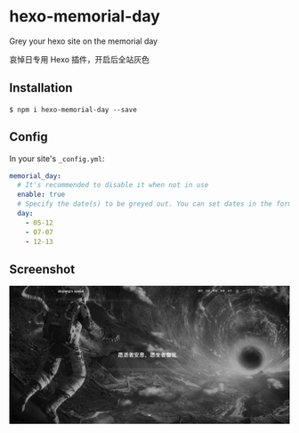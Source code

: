 # hexo-memorial-day

Grey your hexo site on the memorial day

哀悼日专用 Hexo 插件，开启后全站灰色

## Installation

```shell
$ npm i hexo-memorial-day --save
```

## Config

In your site's `_config.yml`:

```yaml
memorial_day:
  # It's recommended to disable it when not in use
  enable: true
  # Specify the date(s) to be greyed out. You can set dates in the format yyyy-MM-dd or MM-dd
  day:
    - 05-12
    - 07-07
    - 12-13
```

## Screenshot

![Screenshot](https://github.com/fluid-dev/static/blob/master/hexo-theme-fluid/screenshots/memorial-day.png)
